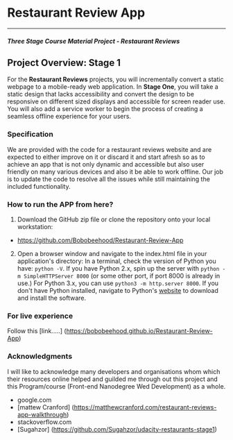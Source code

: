 # Restaurant Review App
---
#### _Three Stage Course Material Project - Restaurant Reviews_

## Project Overview: Stage 1

For the **Restaurant Reviews** projects, you will incrementally convert a static webpage to a mobile-ready web application. In **Stage One**, you will take a static design that lacks accessibility and convert the design to be responsive on different sized displays and accessible for screen reader use. You will also add a service worker to begin the process of creating a seamless offline experience for your users.

### Specification

We are provided with the code for a restaurant reviews website and are expected to either improve on it or discard it and start afresh so as to achieve an app that is not only dynamic and accessible but also user friendly on many various devices and also it be able to work offline. Our job is to update the code to resolve all the issues while still maintaining the included functionality. 

### How to run the APP from here?

1. Download the GitHub zip file or clone the repository onto your local workstation:
*  https://github.com/Bobobeehood/Restaurant-Review-App

2. Open a browser window and navigate to the index.html file in your application's directory:
In a terminal, check the version of Python you have: `python -V`. If you have Python 2.x, spin up the server with `python -m SimpleHTTPServer 8000` (or some other port, if port 8000 is already in use.) For Python 3.x, you can use `python3 -m http.server 8000`. If you don't have Python installed, navigate to Python's [website](https://www.python.org/) to download and install the software.

### For live experience
Follow this [link.....] (https://bobobeehood.github.io/Restaurant-Review-App)

### Acknowledgments
I will like to acknowledge many developers and organisations whom which their resources online helped and guilded me through out this project and this Program/course (Front-end Nanodegree Wed Development) as a whole. 

* google.com
* [mattew Cranford] (https://matthewcranford.com/restaurant-reviews-app-walkthrough)
* stackoverflow.com
* [Sugahzor] (https://github.com/Sugahzor/udacity-restaurants-stage1)
